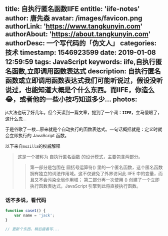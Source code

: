 title: 自执行匿名函数IIFE
entitle: 'iife-notes'
author: 唐先森
avatar: /images/favicon.png
authorLink: 'https://www.tangkunyin.com'
authorAbout: 'https://about.tangkunyin.com'
authorDesc: 一个写代码的「伪文人」
categories: 技术
timestamp: 1546923599
date: 2019-01-08 12:59:59
tags: JavaScript
keywords: iife,自执行匿名函数,立即调用函数表达式
description: 自执行匿名函数或立即调用函数表达式我们可能听说过，假设没听说过，也能知道大概是个什么东西。而IIFE，你造么😂，或者他的一些小技巧知道多少...
photos:
---

js大法也玩了好几年。但今天读到一篇文章，提到了一个词：**`IIFE`**，立马傻眼了，这什么鬼...

于是谷歌了一梭...原来就是个自动执行的函数表达式。一句话概括就是：定义时就会立即执行的  JavaScript 函数。

以下来自`mozilla`的权威解释

> 这是一个被称为 自执行匿名函数 的设计模式，主要包含两部分。
> > 第一部分是包围在 圆括号运算符() 里的一个匿名函数，这个匿名函数拥有独立的词法作用域。这不仅避免了外界访问此 IIFE 中的变量，而且又不会污染全局作用域；
> > 第二部分再一次使用 () 创建了一个立即执行函数表达式，JavaScript 引擎到此将直接执行函数。

### 话不多说，看代码

```javascript
function case1() {
    var name = 'jack';
}

// 更新个东西，稍后接着写...






```



